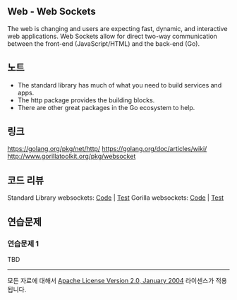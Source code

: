 ## Web - Web Sockets

The web is changing and users are expecting fast, dynamic, and interactive web applications. Web Sockets allow for direct two-way communication between the front-end (JavaScript/HTML) and the back-end (Go).

## 노트

* The standard library has much of what you need to build services and apps.
* The http package provides the building blocks.
* There are other great packages in the Go ecosystem to help.

## 링크

https://golang.org/pkg/net/http/
https://golang.org/doc/articles/wiki/
http://www.gorillatoolkit.org/pkg/websocket

## 코드 리뷰

Standard Library websockets: [Code](example1/main.go) | [Test](example1/main_test.go)
Gorilla websockets: [Code](example2/main.go) | [Test](example2/main_test.go)

## 연습문제

### 연습문제 1

TBD
___
모든 자료에 대해서 [Apache License Version 2.0, January 2004](http://www.apache.org/licenses/LICENSE-2.0) 라이센스가 적용됩니다.
